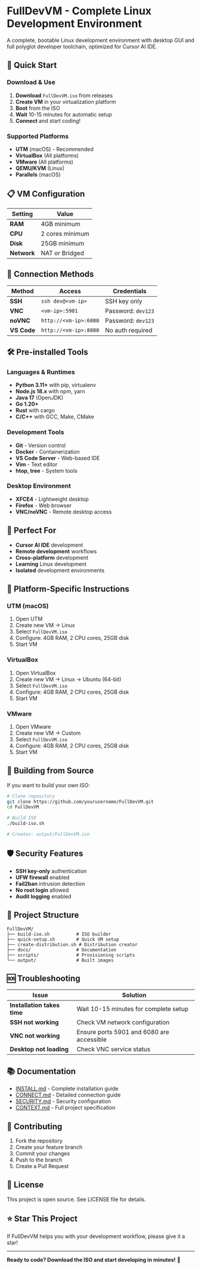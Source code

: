 # FullDevVM - Complete Linux Development Environment

A complete, bootable Linux development environment with desktop GUI and full polyglot developer toolchain, optimized for Cursor AI IDE.

## 🚀 Quick Start

### Download & Use
1. **Download** `FullDevVM.iso` from releases
2. **Create VM** in your virtualization platform
3. **Boot** from the ISO
4. **Wait** 10-15 minutes for automatic setup
5. **Connect** and start coding!

### Supported Platforms
- **UTM** (macOS) - Recommended
- **VirtualBox** (All platforms)
- **VMware** (All platforms)
- **QEMU/KVM** (Linux)
- **Parallels** (macOS)

## 📋 VM Configuration

| Setting | Value |
|---------|-------|
| **RAM** | 4GB minimum |
| **CPU** | 2 cores minimum |
| **Disk** | 25GB minimum |
| **Network** | NAT or Bridged |

## 🔗 Connection Methods

| Method | Access | Credentials |
|--------|--------|-------------|
| **SSH** | `ssh dev@<vm-ip>` | SSH key only |
| **VNC** | `<vm-ip>:5901` | Password: `dev123` |
| **noVNC** | `http://<vm-ip>:6080` | Password: `dev123` |
| **VS Code** | `http://<vm-ip>:8080` | No auth required |

## 🛠️ Pre-installed Tools

### Languages & Runtimes
- **Python 3.11+** with pip, virtualenv
- **Node.js 18.x** with npm, yarn
- **Java 17** (OpenJDK)
- **Go 1.20+**
- **Rust** with cargo
- **C/C++** with GCC, Make, CMake

### Development Tools
- **Git** - Version control
- **Docker** - Containerization
- **VS Code Server** - Web-based IDE
- **Vim** - Text editor
- **htop, tree** - System tools

### Desktop Environment
- **XFCE4** - Lightweight desktop
- **Firefox** - Web browser
- **VNC/noVNC** - Remote desktop access

## 🎯 Perfect For

- **Cursor AI IDE** development
- **Remote development** workflows
- **Cross-platform** development
- **Learning** Linux development
- **Isolated** development environments

## 📖 Platform-Specific Instructions

### UTM (macOS)
1. Open UTM
2. Create new VM → Linux
3. Select `FullDevVM.iso`
4. Configure: 4GB RAM, 2 CPU cores, 25GB disk
5. Start VM

### VirtualBox
1. Open VirtualBox
2. Create new VM → Linux → Ubuntu (64-bit)
3. Select `FullDevVM.iso`
4. Configure: 4GB RAM, 2 CPU cores, 25GB disk
5. Start VM

### VMware
1. Open VMware
2. Create new VM → Custom
3. Select `FullDevVM.iso`
4. Configure: 4GB RAM, 2 CPU cores, 25GB disk
5. Start VM

## 🔧 Building from Source

If you want to build your own ISO:

```bash
# Clone repository
git clone https://github.com/yourusername/FullDevVM.git
cd FullDevVM

# Build ISO
./build-iso.sh

# Creates: output/FullDevVM.iso
```

## 🛡️ Security Features

- **SSH key-only** authentication
- **UFW firewall** enabled
- **Fail2ban** intrusion detection
- **No root login** allowed
- **Audit logging** enabled

## 📁 Project Structure

```
FullDevVM/
├── build-iso.sh          # ISO builder
├── quick-setup.sh        # Quick VM setup
├── create-distribution.sh # Distribution creator
├── docs/                 # Documentation
├── scripts/              # Provisioning scripts
└── output/               # Built images
```

## 🆘 Troubleshooting

| Issue | Solution |
|-------|----------|
| **Installation takes time** | Wait 10-15 minutes for complete setup |
| **SSH not working** | Check VM network configuration |
| **VNC not working** | Ensure ports 5901 and 6080 are accessible |
| **Desktop not loading** | Check VNC service status |

## 📚 Documentation

- [INSTALL.md](INSTALL.md) - Complete installation guide
- [CONNECT.md](docs/CONNECT.md) - Detailed connection guide
- [SECURITY.md](docs/SECURITY.md) - Security configuration
- [CONTEXT.md](docs/CONTEXT.md) - Full project specification

## 🤝 Contributing

1. Fork the repository
2. Create your feature branch
3. Commit your changes
4. Push to the branch
5. Create a Pull Request

## 📄 License

This project is open source. See LICENSE file for details.

## ⭐ Star This Project

If FullDevVM helps you with your development workflow, please give it a star!

---

**Ready to code? Download the ISO and start developing in minutes!** 🚀